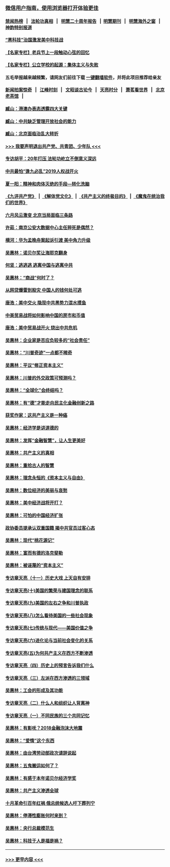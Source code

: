### [微信用户指南，使用浏览器打开体验更佳](https://github.com/gfw-breaker/banned-news1/blob/master/indexes/wechat-guide.md?t=0)
#### [禁闻热榜](热点新闻.md?t=0)  &nbsp;&nbsp;|&nbsp;&nbsp; [法轮功真相](https://github.com/gfw-breaker/truth/blob/master/README.md?t=0) &nbsp;&nbsp;|&nbsp;&nbsp; [明慧二十周年报告](https://github.com/gfw-breaker/mh-reports/blob/master/README.md?t=0) &nbsp;&nbsp;|&nbsp;&nbsp;[明慧期刊](https://github.com/gfw-breaker/mh-qikan) &nbsp;&nbsp;|&nbsp;&nbsp; [明慧海外之窗](https://github.com/gfw-breaker/mh-news/blob/master/README.md?t=0) &nbsp;&nbsp;|&nbsp;&nbsp; [神韵特别报道](https://github.com/gfw-breaker/mh-news/blob/master/shenyun.md?t=0)
#### [“黑科技”治国激发美中科技战](../pages/nsc423/n11638056.md?t=02071311) 
#### [【名家专栏】老兵节上一段触动心弦的回忆](../pages/nsc423/n11646016.md?t=02071311) 
#### [【名家专栏】公立学校的起源：集体主义与失败](../pages/nsc423/n11601833.md?t=02071311) 
#### 五毛举报越来越频繁，请网友们前往下载 [一键翻墙软件](https://github.com/gfw-breaker/ssr-accounts)，并将此项目推荐给亲友
#### [新闻拍案惊奇](https://github.com/gfw-breaker/banned-news1/blob/master/pages/link4.md) &nbsp;&nbsp;|&nbsp;&nbsp; [江峰时刻](https://github.com/gfw-breaker/banned-news1/blob/master/pages/link4.md) &nbsp;&nbsp;|&nbsp;&nbsp; [文昭谈古论今](https://github.com/gfw-breaker/banned-news1/blob/master/pages/link4.md) &nbsp;&nbsp;|&nbsp;&nbsp; [天亮时分](https://github.com/gfw-breaker/banned-news1/blob/master/pages/link4.md) &nbsp;&nbsp;|&nbsp;&nbsp; [萧茗看世界](https://github.com/gfw-breaker/banned-news1/blob/master/pages/link4.md) &nbsp;&nbsp;|&nbsp;&nbsp; [北京老茶馆](https://github.com/gfw-breaker/banned-news1/blob/master/pages/link4.md) &nbsp;&nbsp;|&nbsp;&nbsp; 
#### [臧山：港澳办表态透露四大关键](../pages/nsc423/n11421628.md?t=02071311) 
#### [臧山：中共缺乏管理开放社会的能力](../pages/nsc423/n11407457.md?t=02071311) 
#### [臧山：北京面临治乱大转折](../pages/nsc423/n11406895.md?t=02071311) 
#### [>>> 我要声明退出共产党、共青团、少年队 <<<](https://github.com/begood0513/goodnews/blob/master/quit/letter.md) 
#### [专访胡平：20年打压 法轮功屹立不倒意义深远](../pages/nsc423/n11398800.md?t=02071311) 
#### [中共最怕“逢九必乱”2019人权战开火](../pages/nsc423/n11385248.md?t=02071311) 
#### [夏一阳：精神和肉体灭绝的手段—转化洗脑](../pages/nsc423/n11368250.md?t=02071311) 
#### [《九评共产党》](https://github.com/begood0513/9ping.md/blob/master/README.md) &nbsp;|&nbsp; [《解体党文化》](../../../../jtdwh.md/blob/master/README.md)  &nbsp;|&nbsp; [《共产主义的终极目的》](../../../../gczydzjmd.md/blob/master/README.md) &nbsp;|&nbsp; [《魔鬼在统治我们的世界》](../../../../mgztzwmdsj.md/blob/master/README.md) 
#### [六月风云激变 北京当局面临三条路](../pages/nsc423/n11313668.md?t=02071311) 
#### [许茹：南京公安大数据中心主任猝死是偶然？](../pages/nsc423/n11064744.md?t=02071311) 
#### [横河：华为孟晚舟案起诉引渡 美中角力升级](../pages/nsc423/n11027230.md?t=02071311) 
#### [吴惠林：诺贝尔奖让海耶克翻身](../pages/nsc423/n10890049.md?t=02071311) 
#### [何坚：逃逃逃 逃离中国与逃离中共](../pages/nsc423/n10592891.md?t=02071311) 
#### [吴惠林：“商战”何时了？](../pages/nsc423/n10573558.md?t=02071311) 
#### [从网贷爆雷到股灾 中国人的钱何处可逃](../pages/nsc423/n10572800.md?t=02071311) 
#### [唐浩：美中交火 隐现中共黑势力混水摸鱼](../pages/nsc423/n10544040.md?t=02071311) 
#### [中美贸易战将如何影响中国的房市和币值](../pages/nsc423/n10543697.md?t=02071311) 
#### [唐浩：美中贸易战开火 烧出中共危机](../pages/nsc423/n10540126.md?t=02071311) 
#### [吴惠林：企业家是否应负较多的“社会责任”](../pages/nsc423/n10535022.md?t=02071311) 
#### [吴惠林：“川普奇迹”一点都不稀奇](../pages/nsc423/n10512808.md?t=02071311) 
#### [吴惠林：平议“修正资本主义”](../pages/nsc423/n10495724.md?t=02071311) 
#### [吴惠林：川普的外交政策可预测吗？](../pages/nsc423/n10462387.md?t=02071311) 
#### [吴惠林：“全球化”会终结吗？](../pages/nsc423/n10452838.md?t=02071311) 
#### [吴惠林：有“德”才能走向民主化金融创新之路](../pages/nsc423/n10432292.md?t=02071311) 
#### [获奖作家：这共产主义是一种癌](../pages/nsc423/n10431541.md?t=02071311) 
#### [吴惠林：经济学是讲道德的](../pages/nsc423/n10398014.md?t=02071311) 
#### [吴惠林：发挥“金融智慧”，让人生更美好](../pages/nsc423/n10375019.md?t=02071311) 
#### [吴惠林：共产主义的真相](../pages/nsc423/n10351394.md?t=02071311) 
#### [吴惠林：重拾古人的智慧](../pages/nsc423/n10337691.md?t=02071311) 
#### [吴惠林：理念永恒的《资本主义与自由》](../pages/nsc423/n10316274.md?t=02071311) 
#### [吴惠林：数位经济的美丽与哀愁](../pages/nsc423/n10292946.md?t=02071311) 
#### [吴惠林：美中经济战将开打？](../pages/nsc423/n10258825.md?t=02071311) 
#### [吴惠林：可怕的中国经济扩张](../pages/nsc423/n10219147.md?t=02071311) 
#### [政协委员提承认双重国籍 揭中共官员过客心态](../pages/nsc423/n10208809.md?t=02071311) 
#### [吴惠林：现代“桃花源记”](../pages/nsc423/n10185234.md?t=02071311) 
#### [吴惠林：富而有德的洛克斐勒](../pages/nsc423/n10142264.md?t=02071311) 
#### [吴惠林：被诬蔑的“资本主义”](../pages/nsc423/n10124816.md?t=02071311) 
#### [专访章天亮（十一）历史大戏 上天自有安排](../pages/nsc423/n10094905.md?t=02071311) 
#### [专访章天亮(十)美国的繁荣与建国理念的联系](../pages/nsc423/n10094899.md?t=02071311) 
#### [专访章天亮(九)美国的左右之争和川普执政](../pages/nsc423/n10094889.md?t=02071311) 
#### [专访章天亮(八)怎么看待美国的一些社会现象](../pages/nsc423/n10094857.md?t=02071311) 
#### [专访章天亮(七)传统与现代——美国价值之争](../pages/nsc423/n10093140.md?t=02071311) 
#### [专访章天亮(六)进化论与当前社会变化的关系](../pages/nsc423/n10092036.md?t=02071311) 
#### [专访章天亮(五)为何共产主义在西方不断渗透](../pages/nsc423/n10083620.md?t=02071311) 
#### [专访章天亮（四）历史上的预言告诉我们什么](../pages/nsc423/n10083606.md?t=02071311) 
#### [专访章天亮（三）左派在西方渗透的三领域](../pages/nsc423/n10081115.md?t=02071311) 
#### [吴惠林：工会的形成及其功能](../pages/nsc423/n10080633.md?t=02071311) 
#### [专访章天亮（二）什么人和组织让人背离神](../pages/nsc423/n10076637.md?t=02071311) 
#### [专访章天亮（一）不同民族的三个共同记忆](../pages/nsc423/n10074188.md?t=02071311) 
#### [吴惠林：有影呒？2018金融泡沫大地震](../pages/nsc423/n10040534.md?t=02071311) 
#### [吴惠林：“爱情”这个东西](../pages/nsc423/n10019423.md?t=02071311) 
#### [吴惠林：由台湾劳动部政次请辞说起](../pages/nsc423/n9979679.md?t=02071311) 
#### [吴惠林：五鬼搬运如何了？](../pages/nsc423/n9925338.md?t=02071311) 
#### [吴惠林：有感于本年诺贝尔经济学奖](../pages/nsc423/n9871883.md?t=02071311) 
#### [吴惠林：共产主义渗透全球](../pages/nsc423/n9812748.md?t=02071311) 
#### [十月革命引百年红祸 俄总统候选人吁下葬列宁](../pages/nsc423/n9810182.md?t=02071311) 
#### [吴惠林：停滞性膨胀何时来到？](../pages/nsc423/n9764136.md?t=02071311) 
#### [吴惠林：央行总裁模范生](../pages/nsc423/n9728134.md?t=02071311) 
#### [吴惠林：科技于人是福是祸？](../pages/nsc423/n9672982.md?t=02071311) 

----
#### [ >>> 更早内容 <<< ](../indexes/nsc423-earlier.md)
